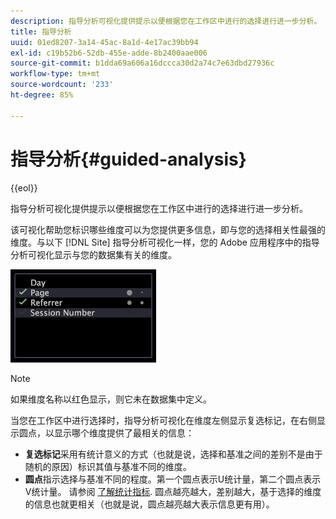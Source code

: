 ```yaml
---
description: 指导分析可视化提供提示以便根据您在工作区中进行的选择进行进一步分析。
title: 指导分析
uuid: 01ed8207-3a14-45ac-8a1d-4e17ac39bb94
exl-id: c19b52b6-52db-455e-adde-8b2400aae006
source-git-commit: b1dda69a606a16dccca30d2a74c7e63dbd27936c
workflow-type: tm+mt
source-wordcount: '233'
ht-degree: 85%

---
```


# 指导分析{#guided-analysis}

{{eol}}

指导分析可视化提供提示以便根据您在工作区中进行的选择进行进一步分析。

该可视化帮助您标识哪些维度可以为您提供更多信息，即与您的选择相关性最强的维度。与以下 [!DNL Site] 指导分析可视化一样，您的 Adobe 应用程序中的指导分析可视化显示与您的数据集有关的维度。

![](assets/vis_GuidedAnalysis.png)

>[!NOTE]
>
>如果维度名称以红色显示，则它未在数据集中定义。

当您在工作区中进行选择时，指导分析可视化在维度左侧显示复选标记，在右侧显示圆点，以显示哪个维度提供了最相关的信息：

* **复选标记**&#x200B;采用有统计意义的方式（也就是说，选择和基准之间的差别不是由于随机的原因）标识其值与基准不同的维度。
* **圆点**&#x200B;指示选择与基准不同的程度。第一个圆点表示U统计量，第二个圆点表示V统计量。 请参阅 [了解统计指标](../../../../home/c-get-started/c-analysis-vis/c-guided-analysis/c-stat-measures.md#concept-ba2c7f417f384dc0a3438fcb6e268708). 圆点越亮越大，差别越大，基于选择的维度的信息也就更相关（也就是说，圆点越亮越大表示信息更有用）。
